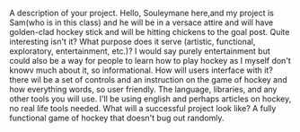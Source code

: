 A description of your project.
Hello, Souleymane here,and my project is Sam(who is in this class) and he will be in a versace attire and will have golden-clad hockey stick and will  be hitting chickens to the goal post. Quite interesting isn't it?
What purpose does it serve (artistic, functional, exploratory, entertainment, etc.)?
I would say purely entertainment but could also be a way for people to learn how to play hockey as I myself don't knowv much about it, so informational.
How will users interface with it?
there wil be a set of controls and an instruction on the game of hockey and how everything words, so user friendly.
The language, libraries, and any other tools you will use.
I'll be using english and perhaps articles on hockey, no real life tools needed.
What will a successful project look like?
A fully functional game of hockey that doesn't bug out randomly.
